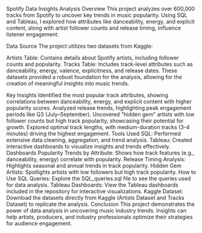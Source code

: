 Spotify Data Insights Analysis
Overview
This project analyzes over 600,000 tracks from Spotify to uncover key trends in music popularity. Using SQL and Tableau, I explored how attributes like danceability, energy, and explicit content, along with artist follower counts and release timing, influence listener engagement.

Data Source
The project utilizes two datasets from Kaggle:

Artists Table: Contains details about Spotify artists, including follower counts and popularity.
Tracks Table: Includes track-level attributes such as danceability, energy, valence, explicitness, and release dates.
These datasets provided a robust foundation for the analysis, allowing for the creation of meaningful insights into music trends.

Key Insights
Identified the most popular track attributes, showing correlations between danceability, energy, and explicit content with higher popularity scores.
Analyzed release trends, highlighting peak engagement periods like Q3 (July–September).
Uncovered "hidden gem" artists with low follower counts but high track popularity, showcasing their potential for growth.
Explored optimal track lengths, with medium-duration tracks (3–4 minutes) driving the highest engagement.
Tools Used
SQL: Performed extensive data cleaning, aggregation, and trend analysis.
Tableau: Created interactive dashboards to visualize insights and trends effectively.
Dashboards
Popularity Trends by Attribute: Shows how track features (e.g., danceability, energy) correlate with popularity.
Release Timing Analysis: Highlights seasonal and annual trends in track popularity.
Hidden Gem Artists: Spotlights artists with low followers but high track popularity.
How to Use
SQL Queries: Explore the SQL_queries.sql file to see the queries used for data analysis.
Tableau Dashboards: View the Tableau dashboards included in the repository for interactive visualizations.
Kaggle Dataset: Download the datasets directly from Kaggle (Artists Dataset and Tracks Dataset) to replicate the analysis.
Conclusion
This project demonstrates the power of data analysis in uncovering music industry trends. Insights can help artists, producers, and industry professionals optimize their strategies for audience engagement.
